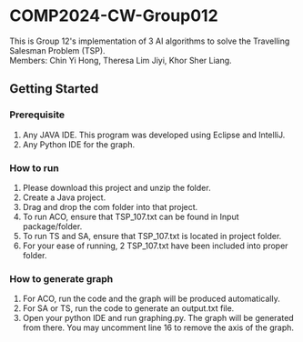 # COMP2024-CW-Group012
This is Group 12's implementation of 3 AI algorithms to solve the Travelling Salesman Problem (TSP).   
Members: Chin Yi Hong, Theresa Lim Jiyi, Khor Sher Liang.
## Getting Started
### Prerequisite
1. Any JAVA IDE. This program was developed using Eclipse and IntelliJ.
2. Any Python IDE for the graph.
### How to run
1. Please download this project and unzip the folder.
2. Create a Java project.
3. Drag and drop the com folder into that project.
4. To run ACO, ensure that TSP_107.txt can be found in Input package/folder.
5. To run TS and SA, ensure that TSP_107.txt is located in project folder.
6. For your ease of running, 2 TSP_107.txt have been included into proper folder.
### How to generate graph
1. For ACO, run the code and the graph will be produced automatically.
2. For SA or TS, run the code to generate an output.txt file.
3. Open your python IDE and run graphing.py. The graph will be generated from there. You may uncomment line 16 to remove the axis of the graph.
